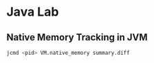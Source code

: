 # Java Lab

## Native Memory Tracking in JVM

```bash
jcmd <pid> VM.native_memory summary.diff
```

<!-- TODO: direct buffer -->
<!-- TODO: load jar -->
<!-- TODO: linux lazy landing -->
<!-- TODO: pmap, flame graph -->

